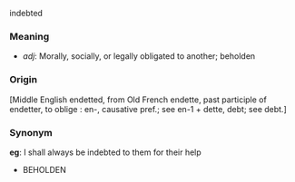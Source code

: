 indebted
### Meaning
+ _adj_: Morally, socially, or legally obligated to another; beholden

### Origin

[Middle English endetted, from Old French endette, past participle of endetter, to oblige : en-, causative pref.; see en-1 + dette, debt; see debt.]

### Synonym

__eg__: I shall always be indebted to them for their help

+ BEHOLDEN


